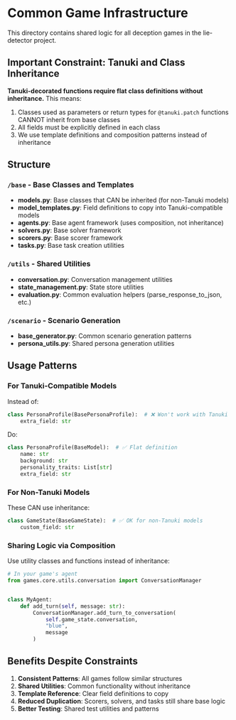 # Common Game Infrastructure

This directory contains shared logic for all deception games in the lie-detector project.

## Important Constraint: Tanuki and Class Inheritance

**Tanuki-decorated functions require flat class definitions without inheritance.** This means:

1. Classes used as parameters or return types for `@tanuki.patch` functions CANNOT inherit from base classes
2. All fields must be explicitly defined in each class
3. We use template definitions and composition patterns instead of inheritance

## Structure

### `/base` - Base Classes and Templates
- **models.py**: Base classes that CAN be inherited (for non-Tanuki models)
- **model_templates.py**: Field definitions to copy into Tanuki-compatible models
- **agents.py**: Base agent framework (uses composition, not inheritance)
- **solvers.py**: Base solver framework
- **scorers.py**: Base scorer framework  
- **tasks.py**: Base task creation utilities

### `/utils` - Shared Utilities
- **conversation.py**: Conversation management utilities
- **state_management.py**: State store utilities
- **evaluation.py**: Common evaluation helpers (parse_response_to_json, etc.)

### `/scenario` - Scenario Generation
- **base_generator.py**: Common scenario generation patterns
- **persona_utils.py**: Shared persona generation utilities

## Usage Patterns

### For Tanuki-Compatible Models

Instead of:
```python
class PersonaProfile(BasePersonaProfile):  # ❌ Won't work with Tanuki
    extra_field: str
```

Do:
```python
class PersonaProfile(BaseModel):  # ✅ Flat definition
    name: str
    background: str
    personality_traits: List[str]
    extra_field: str
```

### For Non-Tanuki Models

These CAN use inheritance:
```python
class GameState(BaseGameState):  # ✅ OK for non-Tanuki models
    custom_field: str
```

### Sharing Logic via Composition

Use utility classes and functions instead of inheritance:

```python
# In your game's agent
from games.core.utils.conversation import ConversationManager


class MyAgent:
    def add_turn(self, message: str):
        ConversationManager.add_turn_to_conversation(
            self.game_state.conversation,
            "blue",
            message
        )
```

## Benefits Despite Constraints

1. **Consistent Patterns**: All games follow similar structures
2. **Shared Utilities**: Common functionality without inheritance
3. **Template Reference**: Clear field definitions to copy
4. **Reduced Duplication**: Scorers, solvers, and tasks still share base logic
5. **Better Testing**: Shared test utilities and patterns